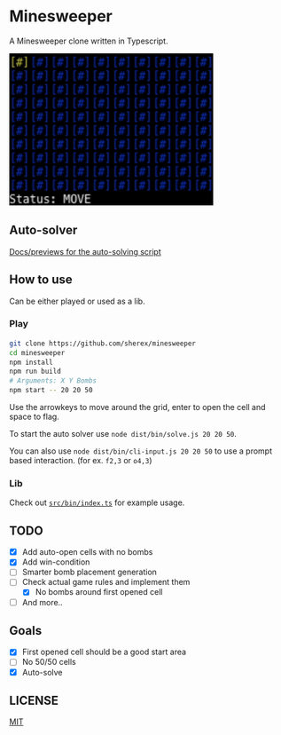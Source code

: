 # Minesweeper
A Minesweeper clone written in Typescript.

![./assets/minesweeper.gif](./assets/minesweeper.gif)

## Auto-solver
[Docs/previews for the auto-solving script](/docs/auto-solver.md)
## How to use
Can be either played or used as a lib.
### Play
```sh
git clone https://github.com/sherex/minesweeper
cd minesweeper
npm install
npm run build
# Arguments: X Y Bombs
npm start -- 20 20 50
```
Use the arrowkeys to move around the grid, enter to open the cell and space to flag.

To start the auto solver use `node dist/bin/solve.js 20 20 50`.

You can also use `node dist/bin/cli-input.js 20 20 50` to use a prompt based interaction. (for ex. `f2,3` or `o4,3`)

### Lib
Check out [`src/bin/index.ts`](/src/bin/index.ts) for example usage.

## TODO
- [X] Add auto-open cells with no bombs
- [X] Add win-condition
- [ ] Smarter bomb placement generation
- [ ] Check actual game rules and implement them
  - [X] No bombs around first opened cell
- [ ] And more..

## Goals
- [X] First opened cell should be a good start area
- [ ] No 50/50 cells
- [X] Auto-solve

## LICENSE
[MIT](LICENSE)